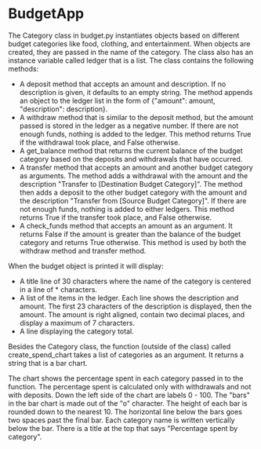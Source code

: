 # BudgetApp
The Category class in budget.py instantiates objects based on different budget categories like food, clothing, and entertainment. When objects are created, they are passed in the name of the category. The class also has an instance variable called ledger that is a list. 
The class contains the following methods:
- A deposit method that accepts an amount and description. If no description is given, it defaults to an empty string. The method appends an object to the ledger list in the form of {"amount": amount, "description": description}.
- A withdraw method that is similar to the deposit method, but the amount passed is stored in the ledger as a negative number. If there are not enough funds, nothing is added to the ledger. This method returns True if the withdrawal took place, and False otherwise.
- A get_balance method that returns the current balance of the budget category based on the deposits and withdrawals that have occurred.
- A transfer method that accepts an amount and another budget category as arguments. The method adds a withdrawal with the amount and the description "Transfer to [Destination Budget Category]". The method then adds a deposit to the other budget category with the amount and the description "Transfer from [Source Budget Category]". If there are not enough funds, nothing is added to either ledgers. This method returns True if the transfer took place, and False otherwise.
- A check_funds method that accepts an amount as an argument. It returns False if the amount is greater than the balance of the budget category and returns True otherwise. This method is used by both the withdraw method and transfer method.

When the budget object is printed it will display:
- A title line of 30 characters where the name of the category is centered in a line of * characters.
- A list of the items in the ledger. Each line shows the description and amount. The first 23 characters of the description is displayed, then the amount. The amount is right aligned, contain two decimal places, and display a maximum of 7 characters.
- A line displaying the category total.

Besides the Category class, the function (outside of the class) called create_spend_chart takes a list of categories as an argument. It returns a string that is a bar chart.

The chart shows the percentage spent in each category passed in to the function. The percentage spent is calculated only with withdrawals and not with deposits. Down the left side of the chart are labels 0 - 100. The "bars" in the bar chart is made out of the "o" character. The height of each bar is rounded down to the nearest 10. The horizontal line below the bars goes two spaces past the final bar. Each category name is written vertically below the bar. There is a title at the top that says "Percentage spent by category".
